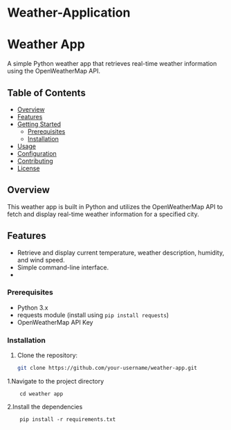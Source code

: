 # Weather-Application
# Weather App
A simple Python weather app that retrieves real-time weather information using the OpenWeatherMap API.
## Table of Contents
- [Overview](#overview)
- [Features](#features)
- [Getting Started](#getting-started)
  - [Prerequisites](#prerequisites)
  - [Installation](#installation)
- [Usage](#usage)
- [Configuration](#configuration)
- [Contributing](#contributing)
- [License](#license)

## Overview
This weather app is built in Python and utilizes the OpenWeatherMap API to fetch and display real-time weather information for a specified city.

## Features
- Retrieve and display current temperature, weather description, humidity, and wind speed.
- Simple command-line interface.
- 
### Prerequisites
- Python 3.x
- requests module (install using `pip install requests`)
- OpenWeatherMap API Key

### Installation
1. Clone the repository:
   ```bash
   git clone https://github.com/your-username/weather-app.git

1.Navigate to the project directory

        cd weather app
        
2.Install the dependencies 

        pip install -r requirements.txt

